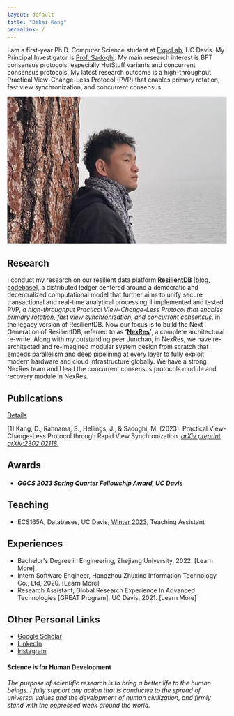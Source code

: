 ```yaml
---
layout: default
title: "Dakai Kang"
permalink: /
---
```


I am a first-year Ph.D. Computer Science student at [ExpoLab](https://expolab.org), UC Davis. My Principal Investigator is [Prof. Sadoghi](https://expolab.org). My main research interest is BFT consensus protocols, especially HotStuff variants and concurrent consensus protocols. My latest research outcome is a high-throughput Practical View-Change-Less Protocol (PVP) that enables primary rotation, fast view synchronization, and concurrent consensus.



![Screen Shot 2023-03-10 at 7.10.51 PM](./img/dakai.png)



## Research

I conduct my research on our resilient data platform **[ResilientDB](https://resilientdb.com)** [[blog](https://blog.resilientdb.com), [codebase](https://github.com/resilientdb/resilientdb)], a distributed ledger centered around a democratic and decentralized computational model that further aims to unify secure transactional and real-time analytical processing. I implemented and tested PVP, *a high-throughput Practical View-Change-Less Protocol that enables primary rotation, fast view synchronization, and concurrent consensus*, in the legacy version of ResilientDB.  Now our focus is to build the Next Generation of ResilientDB, referred to as **‘[NexRes](https://resilientdb.com)’**, a complete architectural re-write. Along with my outstanding peer Junchao, in NexRes, we have re-architected and re-imagined modular system design from scratch that embeds parallelism and deep pipelining at every layer to fully exploit modern hardware and cloud infrastructure globally. We have a strong NexRes team and I lead the concurrent consensus protocols module and recovery module in NexRes.



## Publications

[Details](publications)

[1] Kang, D., Rahnama, S., Hellings, J., & Sadoghi, M. (2023). Practical View-Change-Less Protocol through Rapid View Synchronization. [*arXiv preprint arXiv:2302.02118*.](https://arxiv.org/abs/2302.02118)



## Awards

- ##### GGCS 2023 Spring Quarter Fellowship Award, UC Davis



## Teaching

- ECS165A, Databases, UC Davis, [Winter 2023](https://expolab.org/ecs165a-winter2023.html), Teaching Assistant


## Experiences

- Bachelor's Degree in Engineering, Zhejiang University, 2022. [Learn More]
- Intern Software Engineer, Hangzhou Zhuxing Information Technology Co., Ltd, 2020. [Learn More]
- Research Assistant, Global Research Experience In Advanced Technologies \[GREAT Program\], UC Davis, 2021. [Learn More]

## Other Personal Links

- [Google Scholar](https://scholar.google.com/citations?hl=en&user=Ut1KRqoAAAAJ)
- [LinkedIn](https://www.linkedin.com/in/dakai-kang-288451227/)
- [Instagram](https://www.instagram.com/dakaikang4/)

#### Science is for Human Development
*The purpose of scientific research is to bring a better life to the human beings. I fully support any action that is conducive to the spread of universal values and the development of human civilization, and firmly stand with the oppressed weak around the world.*